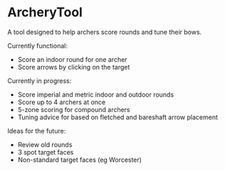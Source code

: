# ArcheryTool

A tool designed to help archers score rounds and tune their bows.

Currently functional:
- Score an indoor round for one archer
- Score arrows by clicking on the target

Currently in progress:
- Score imperial and metric indoor and outdoor rounds
- Score up to 4 archers at once
- 5-zone scoring for compound archers
- Tuning advice for based on fletched and bareshaft arrow placement

Ideas for the future:
- Review old rounds
- 3 spot target faces
- Non-standard target faces (eg Worcester)
